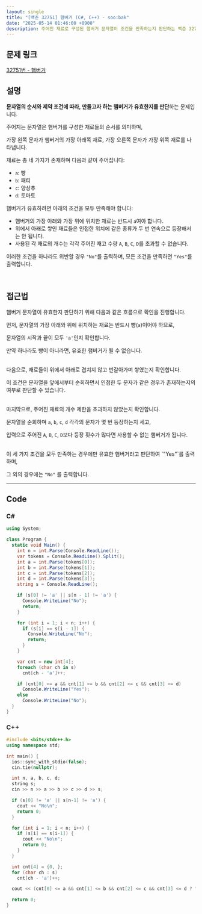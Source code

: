 ```yaml
---
layout: single
title: "[백준 32751] 햄버거 (C#, C++) - soo:bak"
date: "2025-05-14 01:46:00 +0900"
description: 주어진 재료로 구성된 햄버거 문자열이 조건을 만족하는지 판단하는 백준 32751번 햄버거 문제의 C# 및 C++ 풀이 및 해설
---
```


## 문제 링크
[32751번 - 햄버거](https://www.acmicpc.net/problem/32751)

## 설명
**문자열의 순서와 제약 조건에 따라, 만들고자 하는 햄버거가 유효한지를 판단**하는 문제입니다.

주어지는 문자열은 햄버거를 구성한 재료들의 순서를 의미하며,

가장 왼쪽 문자가 햄버거의 가장 아래쪽 재료, 가장 오른쪽 문자가 가장 위쪽 재료를 나타냅니다.

재료는 총 네 가지가 존재하며 다음과 같이 주어집니다:<br>
- `a`: 빵
- `b`: 패티
- `c`: 양상추
- `d`: 토마토

햄버거가 유효하려면 아래의 조건을 모두 만족해야 합니다:

- 햄버거의 가장 아래와 가장 위에 위치한 재료는 반드시 `a`여야 합니다.
- 위에서 아래로 쌓인 재료들은 인접한 위치에 같은 종류가 두 번 연속으로 등장해서는 안 됩니다.
- 사용된 각 재료의 개수는 각각 주어진 재고 수량 `A`, `B`, `C`, `D`를 초과할 수 없습니다.

이러한 조건을 하나라도 위반할 경우 `"No"`를 출력하며, 모든 조건을 만족하면 `"Yes"`를 출력합니다.

<br>

## 접근법

햄버거 문자열이 유효한지 판단하기 위해 다음과 같은 흐름으로 확인을 진행합니다.

먼저, 문자열의 가장 아래와 위에 위치하는 재료는 반드시 빵(`a`)이어야 하므로,

문자열의 시작과 끝이 모두 `'a'`인지 확인합니다.

만약 하나라도 빵이 아니라면, 유효한 햄버거가 될 수 없습니다.

<br>
다음으로, 재료들이 위에서 아래로 겹치지 않고 번갈아가며 쌓였는지 확인합니다.

이 조건은 문자열을 앞에서부터 순회하면서 인접한 두 문자가 같은 경우가 존재하는지의 여부로 판단할 수 있습니다.

<br>
마지막으로, 주어진 재료의 개수 제한을 초과하지 않았는지 확인합니다.

문자열을 순회하며 `a`, `b`, `c`, `d` 각각의 문자가 몇 번 등장하는지 세고,

입력으로 주어진 `A`, `B`, `C`, `D`보다 등장 횟수가 많다면 사용할 수 없는 햄버거가 됩니다.

<br>
이 세 가지 조건을 모두 만족하는 경우에만 유효한 햄버거라고 판단하여 `"Yes"`를 출력하며,

그 외의 경우에는 `"No"` 를 출력합니다.

---

## Code

### C#

````csharp
using System;

class Program {
  static void Main() {
    int n = int.Parse(Console.ReadLine());
    var tokens = Console.ReadLine().Split();
    int a = int.Parse(tokens[0]);
    int b = int.Parse(tokens[1]);
    int c = int.Parse(tokens[2]);
    int d = int.Parse(tokens[3]);
    string s = Console.ReadLine();

    if (s[0] != 'a' || s[n - 1] != 'a') {
      Console.WriteLine("No");
      return;
    }

    for (int i = 1; i < n; i++) {
      if (s[i] == s[i - 1]) {
        Console.WriteLine("No");
        return;
      }
    }

    var cnt = new int[4];
    foreach (char ch in s)
      cnt[ch - 'a']++;

    if (cnt[0] <= a && cnt[1] <= b && cnt[2] <= c && cnt[3] <= d)
      Console.WriteLine("Yes");
    else
      Console.WriteLine("No");
  }
}
````

### C++

````cpp
#include <bits/stdc++.h>
using namespace std;

int main() {
  ios::sync_with_stdio(false);
  cin.tie(nullptr);

  int n, a, b, c, d;
  string s;
  cin >> n >> a >> b >> c >> d >> s;

  if (s[0] != 'a' || s[n-1] != 'a') {
    cout << "No\n";
    return 0;
  }

  for (int i = 1; i < n; i++) {
    if (s[i] == s[i-1]) {
      cout << "No\n";
      return 0;
    }
  }

  int cnt[4] = {0, };
  for (char ch : s)
    cnt[ch - 'a']++;

  cout << (cnt[0] <= a && cnt[1] <= b && cnt[2] <= c && cnt[3] <= d ? "Yes\n" : "No\n");

  return 0;
}
````
